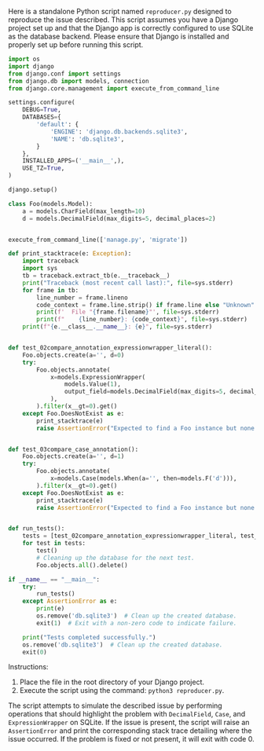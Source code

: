 Here is a standalone Python script named `reproducer.py` designed to reproduce the issue described. This script assumes you have a Django project set up and that the Django app is correctly configured to use SQLite as the database backend. Please ensure that Django is installed and properly set up before running this script.

```python
import os
import django
from django.conf import settings
from django.db import models, connection
from django.core.management import execute_from_command_line

settings.configure(
    DEBUG=True,
    DATABASES={
        'default': {
            'ENGINE': 'django.db.backends.sqlite3',
            'NAME': 'db.sqlite3',
        }
    },
    INSTALLED_APPS=('__main__',),
    USE_TZ=True,
)

django.setup()

class Foo(models.Model):
    a = models.CharField(max_length=10)
    d = models.DecimalField(max_digits=5, decimal_places=2)


execute_from_command_line(['manage.py', 'migrate'])

def print_stacktrace(e: Exception):
    import traceback
    import sys
    tb = traceback.extract_tb(e.__traceback__)
    print("Traceback (most recent call last):", file=sys.stderr)
    for frame in tb:
        line_number = frame.lineno
        code_context = frame.line.strip() if frame.line else "Unknown"
        print(f'  File "{frame.filename}"', file=sys.stderr)
        print(f"    {line_number}: {code_context}", file=sys.stderr)
    print(f"{e.__class__.__name__}: {e}", file=sys.stderr)


def test_02compare_annotation_expressionwrapper_literal():
    Foo.objects.create(a='', d=0)
    try:
        Foo.objects.annotate(
            x=models.ExpressionWrapper(
                models.Value(1),
                output_field=models.DecimalField(max_digits=5, decimal_places=2),
            ),
        ).filter(x__gt=0).get()
    except Foo.DoesNotExist as e:
        print_stacktrace(e)
        raise AssertionError("Expected to find a Foo instance but none was found.")


def test_03compare_case_annotation():
    Foo.objects.create(a='', d=1)
    try:
        Foo.objects.annotate(
            x=models.Case(models.When(a='', then=models.F('d'))),
        ).filter(x__gt=0).get()
    except Foo.DoesNotExist as e:
        print_stacktrace(e)
        raise AssertionError("Expected to find a Foo instance but none was found.")


def run_tests():
    tests = [test_02compare_annotation_expressionwrapper_literal, test_03compare_case_annotation]
    for test in tests:
        test()
        # Cleaning up the database for the next test.
        Foo.objects.all().delete()

if __name__ == "__main__":
    try:
        run_tests()
    except AssertionError as e:
        print(e)
        os.remove('db.sqlite3')  # Clean up the created database.
        exit(1)  # Exit with a non-zero code to indicate failure.

    print("Tests completed successfully.")
    os.remove('db.sqlite3')  # Clean up the created database.
    exit(0)
```

Instructions:
1. Place the file in the root directory of your Django project.
2. Execute the script using the command: `python3 reproducer.py`.

The script attempts to simulate the described issue by performing operations that should highlight the problem with `DecimalField`, `Case`, and `ExpressionWrapper` on SQLite. If the issue is present, the script will raise an `AssertionError` and print the corresponding stack trace detailing where the issue occurred. If the problem is fixed or not present, it will exit with code 0.